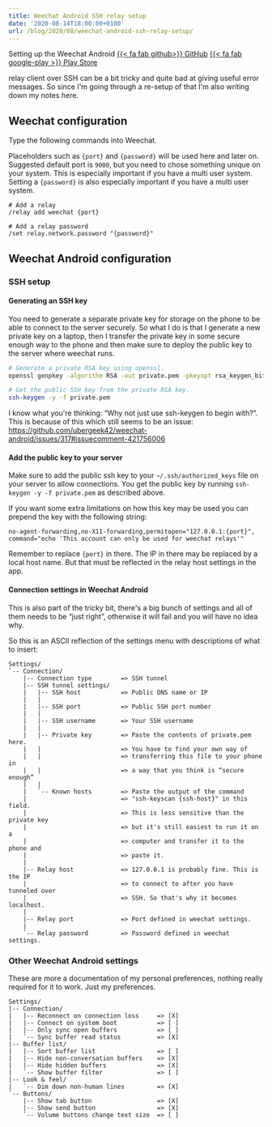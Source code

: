 ```yaml
---
title: Weechat Android SSH relay setup
date: '2020-08-14T18:00:00+0100'
url: /blog/2020/08/weechat-android-ssh-relay-setup/
---
```


Setting up the Weechat Android [{{< fa fab github>}} GitHub](https://github.com/ubergeek42/weechat-android)
[{{< fa fab google-play >}} Play Store](https://play.google.com/store/apps/details?id=com.ubergeek42.WeechatAndroid)

relay client over SSH can be a bit tricky and quite bad at giving useful error messages. So since I'm
going through a re-setup of that I'm also writing down my notes here.

## Weechat configuration

Type the following commands into Weechat.

Placeholders such as `{port}` and `{password}` will be used here and later
on. Suggested default port is `9000`, but you need to chose something
unique on your system. This is especially important if you have a multi user
system. Setting a `{password}` is also especially important if you have a
multi user system.

```plain
# Add a relay
/relay add weechat {port}

# Add a relay password
/set relay.network.password "{password}"
```

## Weechat Android configuration

### SSH setup

#### Generating an SSH key

You need to generate a separate private key for storage on the phone to be
able to connect to the server securely. So what I do is that I generate a new
private key on a laptop, then I transfer the private key in some secure
enough way to the phone and then make sure to deploy the public key to the
server where weechat runs.

```sh
# Generate a private RSA key using openssl.
openssl genpkey -algorithm RSA -out private.pem -pkeyopt rsa_keygen_bits:4096

# Get the public SSH key from the private RSA key.
ssh-keygen -y -f private.pem
```

I know what you're thinking: “Why not just use ssh-keygen to begin with?”.
This is because of this which still seems to be an issue:
https://github.com/ubergeek42/weechat-android/issues/317#issuecomment-421756006

#### Add the public key to your server

Make sure to add the public ssh key to your `~/.ssh/authorized_keys` file on
your server to allow connections. You get the public key by running
`ssh-keygen -y -f private.pem` as described above.

If you want some extra limitations on how this key may be used you can
prepend the key with the following string:

```plain
no-agent-forwarding,no-X11-forwarding,permitopen="127.0.0.1:{port}",
command="echo 'This account can only be used for weechat relays'"
```

Remember to replace `{port}` in there. The IP in there may be replaced by a
local host name. But that must be reflected in the relay host settings in the
app.

#### Connection settings in Weechat Android

This is also part of the tricky bit, there's a big bunch of settings and all
of them needs to be “just right”, otherwise it will fail and you will have no
idea why.

So this is an ASCII reflection of the settings menu with descriptions of what
to insert:

```plain
Settings/
`-- Connection/
    |-- Connection type        => SSH tunnel
    |-- SSH tunnel settings/
    |   |-- SSH host           => Public DNS name or IP
    |   |
    |   |-- SSH port           => Public SSH port number
    |   |
    |   |-- SSH username       => Your SSH username
    |   |
    |   |-- Private key        => Paste the contents of private.pem here.
    |   |                      => You have to find your own way of
    |   |                      => transferring this file to your phone in
    |   |                      => a way that you think is “secure enough”
    |   |
    |   `-- Known hosts        => Paste the output of the command
    |                          => "ssh-keyscan {ssh-host}" in this field.
    |                          => This is less sensitive than the private key
    |                          => but it's still easiest to run it on a
    |                          => computer and transfer it to the phone and
    |                          => paste it.
    |
    |-- Relay host             => 127.0.0.1 is probably fine. This is the IP
    |                          => to connect to after you have tunneled over
    |                          => SSH. So that's why it becomes localhost.
    |
    |-- Relay port             => Port defined in weechat settings.
    |
    `-- Relay password         => Password defined in weechat settings.
```

### Other Weechat Android settings

These are more a documentation of my personal preferences, nothing really
required for it to work. Just my preferences.

```plain
Settings/
|-- Connection/
|   |-- Reconnect on connection loss     => [X]
|   |-- Connect on system boot           => [ ]
|   |-- Only sync open buffers           => [ ]
|   `-- Sync buffer read status          => [X]
|-- Buffer list/
|   |-- Sort buffer list                 => [ ]
|   |-- Hide non-conversation buffers    => [X]
|   |-- Hide hidden buffers              => [X]
|   `-- Show buffer filter               => [ ]
|-- Look & feel/
|   `-- Dim down non-human lines         => [X]
`-- Buttons/
    |-- Show tab button                  => [X]
    |-- Show send button                 => [X]
    `-- Volume buttons change text size  => [ ]
```
